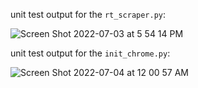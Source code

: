 unit test output for the `rt_scraper.py`:

![Screen Shot 2022-07-03 at 5 54 14 PM](https://user-images.githubusercontent.com/70767722/177058474-7191a80a-3d18-422d-a928-83c1eb47dd45.png)

unit test output for the `init_chrome.py`:

![Screen Shot 2022-07-04 at 12 00 57 AM](https://user-images.githubusercontent.com/70767722/177079293-37c4ef45-6531-48fe-8a4b-05c5f8237eb2.png)
